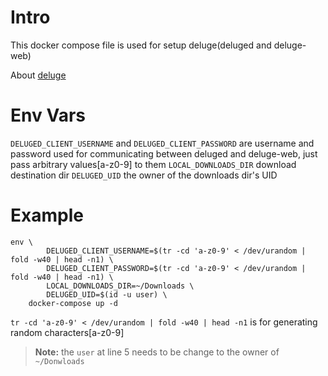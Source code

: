 # Intro

This docker compose file is used for setup deluge(deluged and deluge-web)

About [deluge](https://deluge-torrent.org/)

# Env Vars

`DELUGED_CLIENT_USERNAME` and `DELUGED_CLIENT_PASSWORD` are username and password used for communicating between deluged and deluge-web, just pass arbitrary values[a-z0-9] to them
`LOCAL_DOWNLOADS_DIR` download destination dir
`DELUGED_UID` the owner of the downloads dir's UID

# Example

```
env \
        DELUGED_CLIENT_USERNAME=$(tr -cd 'a-z0-9' < /dev/urandom | fold -w40 | head -n1) \
        DELUGED_CLIENT_PASSWORD=$(tr -cd 'a-z0-9' < /dev/urandom | fold -w40 | head -n1) \
        LOCAL_DOWNLOADS_DIR=~/Downloads \
        DELUGED_UID=$(id -u user) \
    docker-compose up -d 
```

`tr -cd 'a-z0-9' < /dev/urandom | fold -w40 | head -n1` is for generating random characters[a-z0-9]

> **Note:** the `user` at line 5 needs to be change to the owner of `~/Donwloads`
